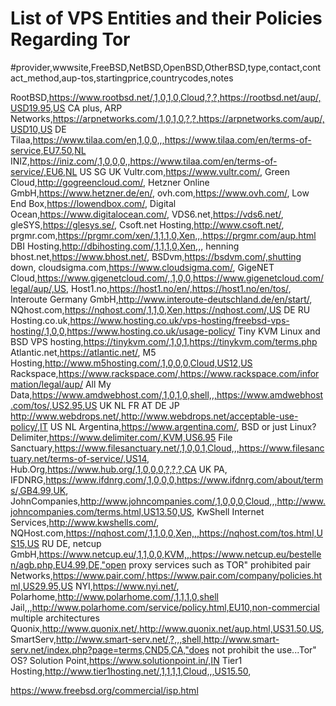 # List of VPS Entities and their Policies Regarding Tor
#provider,wwwsite,FreeBSD,NetBSD,OpenBSD,OtherBSD,type,contact,contact_method,aup-tos,startingprice,countrycodes,notes

RootBSD,https://www.rootbsd.net/,1,0,1,0,Cloud,?,?,https://rootbsd.net/aup/,USD19.95,US CA plus,
ARP Networks,https://arpnetworks.com/,1,0,1,0,?,?,https://arpnetworks.com/aup/,USD10,US DE
Tilaa,https://www.tilaa.com/en,1,0,0,,,https://www.tilaa.com/en/terms-of-service,EU7.50,NL
INIZ,https://iniz.com/,1,0,0,0,,https://www.tilaa.com/en/terms-of-service/,EU6,NL US SG UK
Vultr.com,https://www.vultr.com/,
Green Cloud,http://gogreencloud.com/,
Hetzner Online GmbH,https://www.hetzner.de/en/,
ovh.com,https://www.ovh.com/,
Low End Box,https://lowendbox.com/,
Digital Ocean,https://www.digitalocean.com/,
VDS6.net,https://vds6.net/,
gleSYS,https://glesys.se/,
Csoft.net Hosting,http://www.csoft.net/,
prgmr.com,https://prgmr.com/xen/,1,1,1,0,Xen,,,https://prgmr.com/aup.html
DBI Hosting,http://dbihosting.com/,1,1,1,0,Xen,,,
henning
bhost.net,https://www.bhost.net/,
BSDvm,https://bsdvm.com/,shutting down,
cloudsigma.com,https://www.cloudsigma.com/,
GigeNET Cloud,https://www.gigenetcloud.com/,,1,0,0,https://www.gigenetcloud.com/legal/aup/,US,
Host1.no,https://host1.no/en/,https://host1.no/en/tos/,
Interoute Germany GmbH,http://www.interoute-deutschland.de/en/start/,
NQhost.com,https://nqhost.com/,1,1,0,Xen,https://nqhost.com/,US DE RU
Hosting.co.uk,https://www.hosting.co.uk/vps-hosting/freebsd-vps-hosting/,1,0,0,https://www.hosting.co.uk/usage-policy/
Tiny KVM Linux and BSD VPS hosting,https://tinykvm.com/,1,0,1,https://tinykvm.com/terms.php
Atlantic.net,https://atlantic.net/,
M5 Hosting,http://www.m5hosting.com/,1,0,0,0,Cloud,US12,US
Rackspace,https://www.rackspace.com/,https://www.rackspace.com/information/legal/aup/
All My Data,https://www.amdwebhost.com/,1,0,1,0,shell,,,https://www.amdwebhost.com/tos/,US2.95,US UK NL FR AT DE JP
http://www.webdrops.net/,http://www.webdrops.net/acceptable-use-policy/,IT US NL
Argentina,https://www.argentina.com/, BSD or just Linux?
Delimiter,https://www.delimiter.com/,KVM,US6.95
File Sanctuary,https://www.filesanctuary.net/,1,0,0,1,Cloud,,,https://www.filesanctuary.net/terms-of-service/,US14,
Hub.Org,https://www.hub.org/,1,0,0,0,?,?,?,CA UK PA,
IFDNRG,https://www.ifdnrg.com/,1,0,0,0,https://www.ifdnrg.com/about/terms/,GB4.99,UK,
JohnCompanies,http://www.johncompanies.com/,1,0,0,0,Cloud,,,http://www.johncompanies.com/terms.html,US13.50,US,
KwShell Internet Services,http://www.kwshells.com/,
NQHost.com,https://nqhost.com/,1,1,0,0,Xen,,,https://nqhost.com/tos.html,US15,US RU DE,
netcup GmbH,https://www.netcup.eu/,1,1,0,0,KVM,,,https://www.netcup.eu/bestellen/agb.php,EU4.99,DE,"open proxy services such as TOR" prohibited
pair Networks,https://www.pair.com/,https://www.pair.com/company/policies.html,US29.95,US
NYI,https://www.nyi.net/, 
Polarhome,http://www.polarhome.com/,1,1,1,0,shell Jail,,,http://www.polarhome.com/service/policy.html,EU10,non-commercial multiple architectures
Quonix,http://www.quonix.net/,http://www.quonix.net/aup.html,US31.50,US,
SmartServ,http://www.smart-serv.net/,?,,,shell,http://www.smart-serv.net/index.php?page=terms,CND5,CA,"does not prohibit the use...Tor" OS?
Solution Point,https://www.solutionpoint.in/,IN
Tier1 Hosting,http://www.tier1hosting.net/,1,1,1,1,Cloud,,,US15.50,

https://www.freebsd.org/commercial/isp.html
